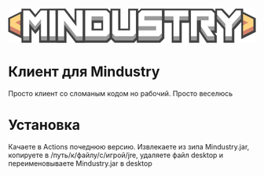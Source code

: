 ![Logo](core/assets-raw/sprites/ui/logo.png)
# Клиент для Mindustry
Просто клиент со сломаным кодом но рабочий. Просто веселюсь
# Установка
Качаете в Actions почеднюю версию. Извлекаете из зипа Mindustry.jar, копируете в /путь/к/файлу/с/игрой/jre, удаляете файл desktop и переименовываете Mindustry.jar в desktop
